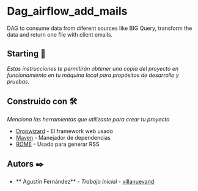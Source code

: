 # Dag_airflow_add_mails

DAG to consume data from diferent sources like BIG Query, transform the data and return one file with client emails.


## Starting 🚀

_Estas instrucciones te permitirán obtener una copia del proyecto en funcionamiento en tu máquina local para propósitos de desarrollo y pruebas._

## Construido con 🛠️

_Menciona las herramientas que utilizaste para crear tu proyecto_

* [Dropwizard](http://www.dropwizard.io/1.0.2/docs/) - El framework web usado
* [Maven](https://maven.apache.org/) - Manejador de dependencias
* [ROME](https://rometools.github.io/rome/) - Usado para generar RSS


## Autors ✒️

* ** Agustín Fernández** - *Trabajo Inicial* - [villanuevand](https://github.com/villanuevand)
